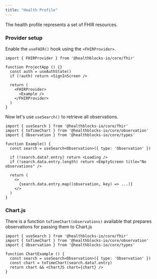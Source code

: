 ```yaml
---
title: "Health Profile"
---
```


The health profile represents a set of FHIR resources.

### Provider setup

Enable the `useFHIR()` hook using the `<FHIRProvider>`.

```tsx
import { FHIRProvider } from '@healthblocks-io/core/fhir'

function ProjectApp () {}
  const auth = useAuthState()
  if (!auth) return <SignInScreen />

  return (
    <FHIRProvider>
      <Example />
    </FHIRProvider>
  )
}
```

Now let's use `useSearch()` to retrieve all observations.

```tsx
import { useSearch } from '@healthblocks-io/core/fhir'
import { toTimeChart } from '@healthblocks-io/core/observation'
import { Observation } from '@healthblocks-io/core/types'

function Example() {
  const search = useSearch<Observation>({ type: 'Observation' })

  if (!search.data?.entry) return <Loading />
  if (!search.data.entry.length) return <EmptyScreen title="No observations" />

  return (
    <>
      {search.data.entry.map((observation, key) => ...)}
    </>
  )
}
```

### Chart.js

There is a function `toTimeChart(observations)` available that prepares observations for passing them to Chart.js

```tsx
import { useSearch } from '@healthblocks-io/core/fhir'
import { toTimeChart } from '@healthblocks-io/core/observation'
import { Observation } from '@healthblocks-io/core/types'

function ChartExample () {
  const search = useSearch<Observation>({ type: 'Observation' })
  const chart = toTimeChart(search.data?.entry)
  return chart && <ChartJS chart={chart} />
}
```

